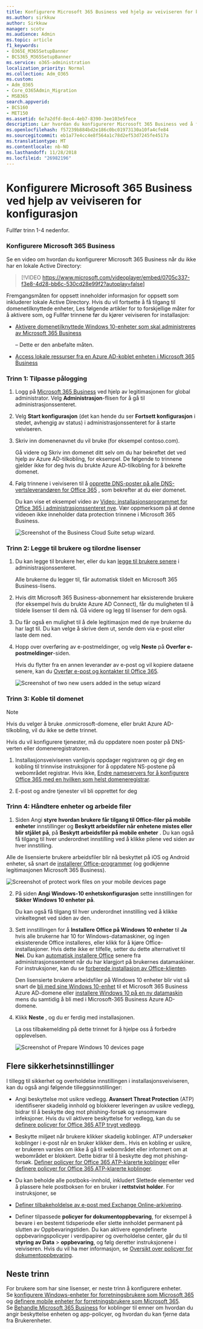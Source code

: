 ```yaml
---
title: Konfigurere Microsoft 365 Business ved hjelp av veiviseren for konfigurasjon
ms.author: sirkkuw
author: Sirkkuw
manager: scotv
ms.audience: Admin
ms.topic: article
f1_keywords:
- O365E_M365SetupBanner
- BCS365_M365SetupBanner
ms.service: o365-administration
localization_priority: Normal
ms.collection: Adm_O365
ms.custom:
- Adm_O365
- Core_O365Admin_Migration
- MSB365
search.appverid:
- BCS160
- MET150
ms.assetid: 6e7a2dfd-8ec4-4eb7-8390-3ee103e5fece
description: Lær hvordan du konfigurerer Microsoft 365 Business ved å fylle ut fire trinn.
ms.openlocfilehash: f57239b884bd2e186c0bc01973130a10fa4cfe84
ms.sourcegitcommit: eb1a77e4cc4e8f564a1c78d2ef53d7245fe4517a
ms.translationtype: MT
ms.contentlocale: nb-NO
ms.lasthandoff: 11/28/2018
ms.locfileid: "26982196"
---
```

# <a name="set-up-microsoft-365-business-by-using-the-setup-wizard"></a>Konfigurere Microsoft 365 Business ved hjelp av veiviseren for konfigurasjon

Fullfør trinn 1-4 nedenfor.
  
### <a name="set-up-microsoft-365-business"></a>Konfigurere Microsoft 365 Business

Se en video om hvordan du konfigurerer Microsoft 365 Business når du ikke har en lokale Active Directory:
  
> [!VIDEO https://www.microsoft.com/videoplayer/embed/0705c337-f3e8-4d28-bb6c-530cd28e99f2?autoplay=false]
  
Fremgangsmåten for oppsett inneholder informasjon for oppsett som inkluderer lokale Active Directory. Hvis du vil fortsette å få tilgang til domenetilknyttede enheter, Les følgende artikler for to forskjellige måter for å aktivere som, og Fullfør trinnene før du kjører veiviseren for installasjon:
  
- [Aktivere domenetilknyttede Windows 10-enheter som skal administreres av Microsoft 365 Business](manage-windows-devices.md)
    
    – Dette er den anbefalte måten.
    
- [Access lokale ressurser fra en Azure AD-koblet enheten i Microsoft 365 Business](access-resources.md)
    
### <a name="step-1-personalize-sign-in"></a>Trinn 1: Tilpasse pålogging

1. Logg på [Microsoft 365 Business](https://portal.microsoft.com) ved hjelp av legitimasjonen for global administrator. Velg **Administrasjon**-flisen for å gå til administrasjonssenteret. 
    
2. Velg **Start konfigurasjon** (det kan hende du ser **Fortsett konfigurasjon** i stedet, avhengig av status) i administrasjonssenteret for å starte veiviseren. 
    
3. Skriv inn domenenavnet du vil bruke (for eksempel contoso.com).
    
    Gå videre og Skriv inn domenet ditt selv om du har bekreftet det ved hjelp av Azure AD-tilkobling, for eksempel. De følgende to trinnene gjelder ikke for deg hvis du brukte Azure AD-tilkobling for å bekrefte domenet.
    
4. Følg trinnene i veiviseren til å [opprette DNS-poster på alle DNS-vertsleverandøren for Office 365](https://support.office.com/article/7b7b075d-79f9-4e37-8a9e-fb60c1d95166) , som bekrefter at du eier domenet. 
    
    Du kan vise et eksempel video av [Video: installasjonsprogrammet for Office 365 i administrasjonssenteret nye](https://support.office.com/article/a8c2002a-34bc-4ab3-93d8-9b5156c48bf8). Vær oppmerksom på at denne videoen ikke inneholder data protection trinnene i Microsoft 365 Business.
    
    ![Screenshot of the Business Cloud Suite setup wizard.](media/3c4fd40c-2de1-4a87-8ee0-78d3928c7bb7.png)
  
### <a name="step-2-add-users-and-assign-licenses"></a>Trinn 2: Legge til brukere og tilordne lisenser

1. Du kan legge til brukere her, eller du kan [legge til brukere senere](add-users-m365b.md) i administrasjonssenteret. 
    
    Alle brukerne du legger til, får automatisk tildelt en Microsoft 365 Business-lisens.
    
2. Hvis ditt Microsoft 365 Business-abonnement har eksisterende brukere (for eksempel hvis du brukte Azure AD Connect), får du muligheten til å tildele lisenser til dem nå. Gå videre og legg til lisenser for dem også.
    
3. Du får også en mulighet til å dele legitimasjon med de nye brukerne du har lagt til. Du kan velge å skrive dem ut, sende dem via e-post eller laste dem ned.
    
4. Hopp over overføring av e-postmeldinger, og velg **Neste** på **Overfør e-postmeldinger**-siden. 
    
    Hvis du flytter fra en annen leverandør av e-post og vil kopiere dataene senere, kan du [Overfør e-post og kontakter til Office 365](https://support.office.com/article/a3e3bddb-582e-4133-8670-e61b9f58627e).
    
    ![Screenshot of two new users added in the setup wizard](media/8f729967-5c65-4ceb-b737-18119db40564.png)
  
### <a name="step-3-connect-your-domain"></a>Trinn 3: Koble til domenet

> [!NOTE]
> Hvis du velger å bruke .onmicrosoft-domene, eller brukt Azure AD-tilkobling, vil du ikke se dette trinnet. 
  
Hvis du vil konfigurere tjenester, må du oppdatere noen poster på DNS-verten eller domeneregistratoren.
  
1. Installasjonsveiviseren vanligvis oppdager registraren og gir deg en kobling til trinnvise instruksjoner for å oppdatere NS-postene på webområdet registrar. Hvis ikke, [Endre nameservers for å konfigurere Office 365 med en hvilken som helst domeneregistrar](https://support.office.com/article/a8b487a9-2a45-4581-9dc4-5d28a47010a2).
    
2. E-post og andre tjenester vil bli opprettet for deg
    
### <a name="step-4-manage-devices-and-work-files"></a>Trinn 4: Håndtere enheter og arbeide filer

1. Siden Angi **styre hvordan brukere får tilgang til Office-filer på mobile enheter** innstillinger og **Beskytt arbeidsfiler når enhetene mistes eller blir stjålet** **på**, på **Beskytt arbeidsfiler på mobile enheter** . Du kan også få tilgang til hver underordnet innstilling ved å klikke pilene ved siden av hver innstilling.
  
  Alle de lisensierte brukere arbeidsfiler blir nå beskyttet på iOS og Android enheter, så snart de [installerer Office-programmer](set-up-mobile-devices.md) (og godkjenne legitimasjonen Microsoft 365 Business). 
  
  ![Screenshot of protect work files on your mobile devices page](media/3139a9aa-6228-4e74-8166-c6a886d7319f.PNG)
  
2. På siden **Angi Windows-10 enhetskonfigurasjon** sette innstillingen for **Sikker Windows 10 enheter** **på**.
  
   Du kan også få tilgang til hver underordnet innstilling ved å klikke vinkeltegnet ved siden av den.
  
3. Sett innstillingen for å **Installere Office på Windows 10 enheter** til **Ja** hvis alle brukerne har 10 for Windows-datamaskiner, og ingen eksisterende Office installeres, eller klikk for å kjøre Office-installasjoner. Hvis dette ikke er tilfelle, setter du dette alternativet til **Nei**. Du kan [automatisk installere Office](auto-install-or-uninstall-office.md) senere fra administrasjonssenteret når du har klargjort på brukernes datamaskiner. For instruksjoner, kan du se [forberede installasjon av Office-klienten](prepare-for-office-client-deployment.md).
  
    Den lisensierte brukere arbeidsfiler på Windows 10 enheter blir vist så snart de [bli med sine Windows 10-enhet](set-up-windows-devices.md) til et Microsoft 365 Business Azure AD-domene eller [installere Windows 10 på en ny datamaskin](https://support.office.com/article/c654bd23-d256-4ac7-8fba-0c993bf5a771.aspx) mens du samtidig å bli med i Microsoft-365 Business Azure AD-domene. 
  
4. Klikk **Neste** , og du er ferdig med installasjonen. 
  
    La oss tilbakemelding på dette trinnet for å hjelpe oss å forbedre opplevelsen.
  
    ![Screenshot of Prepare Windows 10 devices page](media/bff701c1-48a3-44f4-aa95-9d959d57c85b.PNG)
  
## <a name="additional-security-settings"></a>Flere sikkerhetsinnstillinger

I tillegg til sikkerhet og overholdelse innstillingen i installasjonsveiviseren, kan du også angi følgende tilleggsinnstillinger:
  
- Angi beskyttelse mot usikre vedlegg. **Avansert Threat Protection** (ATP) identifiserer skadelig innhold og blokkerer leveringen av usikre vedlegg, bidrar til å beskytte deg mot phishing-forsøk og ransomware infeksjoner. Hvis du vil aktivere beskyttelse for vedlegg, kan du se [definere policyer for Office 365 ATP trygt vedlegg](https://support.office.com/article/078eb946-819a-4e13-8673-fe0c0ad3a775#setpolicy).
    
- Beskytte miljøet når brukere klikker skadelig koblinger. ATP undersøker koblinger i e-post når en bruker klikker dem.. Hvis en kobling er usikre, er brukeren varsles om ikke å gå til webområdet eller informert om at webområdet er blokkert. Dette bidrar til å beskytte deg mot phishing-forsøk. [Definer policyer for Office 365 ATP-klarerte koblinger](https://support.office.com/article/bdd5372d-775e-4442-9c1b-609627b94b5d#reveddefaultscc) eller [definere policyer for Office 365 ATP-klarerte koblinger](https://support.office.com/article/bdd5372d-775e-4442-9c1b-609627b94b5d#addemailpolscc).
    
- Du kan beholde alle postboks-innhold, inkludert Slettede elementer ved å plassere hele postboksen for en bruker i **rettstvist holder**. For instruksjoner, se 
- [Definer tilbakeholdelse av e-post med Exchange Online-arkivering](security-features.md#set-up-email-retention-with-exchange-online-archiving).
    
- Definer tilpassede **policyer for dokumentoppbevaring**, for eksempel å bevare i en bestemt tidsperiode eller slette innholdet permanent på slutten av Oppbevaringstiden. Du kan aktivere egendefinerte oppbevaringspolicyer i verdipapirer og overholdelse center, går du til **styring av Data** \> **oppbevaring**, og følg deretter instruksjonene i veiviseren. Hvis du vil ha mer informasjon, se [Oversikt over policyer for dokumentoppbevaring](https://support.office.com/article/5e377752-700d-4870-9b6d-12bfc12d2423).
    
## <a name="next-steps"></a>Neste trinn

For brukere som har sine lisenser, er neste trinn å konfigurere enheter.<br/> Se [konfigurere Windows-enheter for forretningsbrukere som Microsoft 365](set-up-windows-devices.md) og [definere mobile enheter for forretningsbrukere som Microsoft 365](set-up-mobile-devices.md). <br/>Se [Behandle Microsoft 365 Business](manage.md) for koblinger til emner om hvordan du angir beskyttelse enheten og app-policyer, og hvordan du kan fjerne data fra Brukerenheter. 
  


